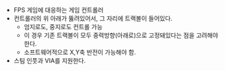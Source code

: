 - FPS 게임에 대응하는 게임 컨트롤러
- 컨트롤러의 위 아래가 뚫려있어서, 그 자리에 트랙볼이 들어있다.
	- 엄지로도, 중지로도 컨트롤 가능
	- 이 경우 기존 트랙볼이 모두 중력방향(아래로)으로 고정돼있다는 점을 고려해야 한다.
	- 소프트웨어적으로 X,Y축 반전이 가능해야 함.
- 스팀 인풋과 VIA를 지원한다.